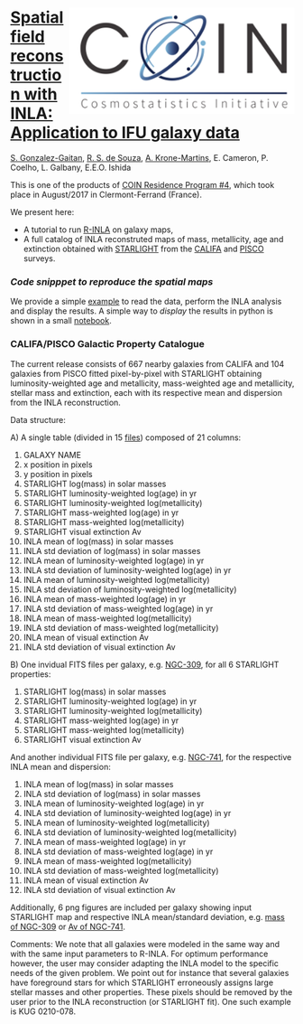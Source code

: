 #  <img  align="right" src="https://github.com/COINtoolbox/DRACULA/blob/master/images/coin.png" width="400"> [Spatial field reconstruction with INLA: Application to IFU galaxy data](https://arxiv.org/abs/1802.06280)


[S. Gonzalez-Gaitan](https://github.com/gongsale), [R. S. de Souza](https://github.com/RafaelSdeSouza), [A. Krone-Martins](https://github.com/algolkm), E. Cameron, P. Coelho, L. Galbany, E.E.O. Ishida


This is one of the products of [COIN Residence Program #4](http://iaacoin.wix.com/crp2017), which took place in August/2017 in Clermont-Ferrand (France). 

We present here: 

- A tutorial to run [R-INLA](http://www.r-inla.org/) on galaxy maps, 
-  A full catalog of INLA reconstruted maps of mass, metallicity, age and extinction obtained with [STARLIGHT](http://www.starlight.ufsc.br/) from the [CALIFA](http://califa.caha.es/) and [PISCO](http://adsabs.harvard.edu/abs/2018arXiv180201589G) surveys. 

### *Code snipppet to reproduce the spatial maps* 

We provide a simple  [example](https://github.com/COINtoolbox/Galaxies_INLA/blob/master/Run_INLA.R) to read the data, perform the INLA analysis and display the results. A simple way to *display* the results in python is shown in a small [notebook](https://github.com/COINtoolbox/Galaxies_INLA/blob/master/read_cube.ipynb).


### CALIFA/PISCO Galactic Property Catalogue 

The current release consists of 667 nearby galaxies from CALIFA and 104 galaxies from PISCO fitted pixel-by-pixel with STARLIGHT obtaining luminosity-weighted age and metallicity, mass-weighted age and metallicity, stellar mass and extinction, each with its respective mean and dispersion from the INLA reconstruction.

Data structure:

A) A single table (divided in 15 [files](https://github.com/COINtoolbox/Galaxies_INLA/blob/master/data/allgalaxies1.dat.gz)) composed of 21 columns:

1. GALAXY NAME
2. x position in pixels
3. y position in pixels
4. STARLIGHT log(mass) in solar masses
5. STARLIGHT luminosity-weighted log(age) in yr
6. STARLIGHT luminosity-weighted log(metallicity)
7. STARLIGHT mass-weighted log(age) in yr
8. STARLIGHT mass-weighted log(metallicity)
9. STARLIGHT visual extinction Av
10. INLA mean of log(mass) in solar masses
11. INLA std deviation of log(mass) in solar masses
12. INLA mean of luminosity-weighted log(age) in yr
13. INLA std deviation of luminosity-weighted log(age) in yr
14. INLA mean of luminosity-weighted log(metallicity)
15. INLA std deviation of luminosity-weighted log(metallicity)
16. INLA mean of mass-weighted log(age) in yr
17. INLA std deviation of mass-weighted log(age) in yr
18. INLA mean of mass-weighted log(metallicity)
19. INLA std deviation of mass-weighted log(metallicity)
20. INLA mean of visual extinction Av
21. INLA std deviation of visual extinction Av

B) One invidual FITS files per galaxy, e.g. [NGC-309](https://github.com/COINtoolbox/Galaxies_INLA/blob/master/data/fits/NGC0309_starlight.fits), for all 6 STARLIGHT properties:
1. STARLIGHT log(mass) in solar masses
2. STARLIGHT luminosity-weighted log(age) in yr
3. STARLIGHT luminosity-weighted log(metallicity)
4. STARLIGHT mass-weighted log(age) in yr
5. STARLIGHT mass-weighted log(metallicity)
6. STARLIGHT visual extinction Av

And another individual FITS file per galaxy, e.g. [NGC-741](https://github.com/COINtoolbox/Galaxies_INLA/blob/master/data/fits/NGC0741_inla.fits), for the respective INLA mean and dispersion:
1. INLA mean of log(mass) in solar masses
2. INLA std deviation of log(mass) in solar masses
3. INLA mean of luminosity-weighted log(age) in yr
4. INLA std deviation of luminosity-weighted log(age) in yr
5. INLA mean of luminosity-weighted log(metallicity)
6. INLA std deviation of luminosity-weighted log(metallicity)
7. INLA mean of mass-weighted log(age) in yr
8. INLA std deviation of mass-weighted log(age) in yr
9. INLA mean of mass-weighted log(metallicity)
10. INLA std deviation of mass-weighted log(metallicity)
11. INLA mean of visual extinction Av
12. INLA std deviation of visual extinction Av

Additionally, 6 png figures are included per galaxy showing input STARLIGHT map and respective INLA mean/standard deviation, e.g. [mass of NGC-309](https://github.com/COINtoolbox/Galaxies_INLA/blob/master/data/plots/NGC0309_mass.png) or [Av of NGC-741]((https://github.com/COINtoolbox/Galaxies_INLA/blob/master/data/plots/NGC0309_Av.png)).

Comments: We note that all galaxies were modeled in the same way and with the same input parameters to R-INLA. For optimum performance however, the user may consider adapting the INLA model to the specific needs of the given problem. We point out for instance that several galaxies have foreground stars for which STARLIGHT erroneously assigns large stellar masses and other properties. These pixels should be removed by the user prior to the INLA reconstruction (or STARLIGHT fit). One such example is KUG 0210-078.
